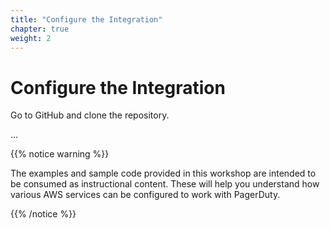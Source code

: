 ```yaml
---
title: "Configure the Integration"
chapter: true
weight: 2
---
```


# Configure the Integration

Go to GitHub and clone the repository.

...

{{% notice warning %}}
<p style='text-align: left;'>
The examples and sample code provided in this workshop are intended to be consumed as instructional content. These will help you understand how various AWS services can be configured to work with PagerDuty.
</p>
{{% /notice %}}
